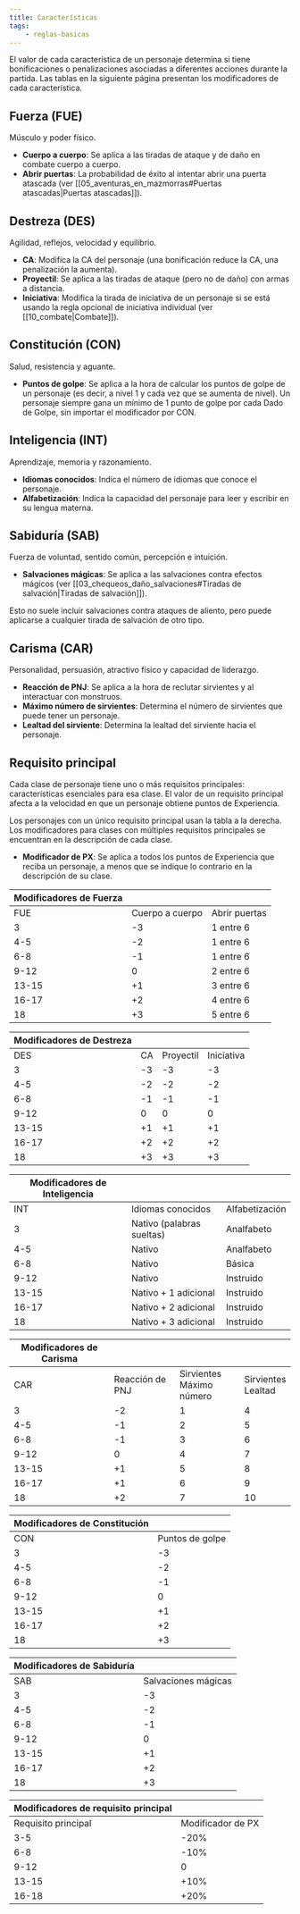 ```yaml
---
title: Características
tags:
    - reglas-basicas
---
```


El valor de cada característica de un personaje determina si tiene bonificaciones o penalizaciones asociadas a diferentes acciones durante la partida. Las tablas en la siguiente página presentan los modificadores de cada característica.

## Fuerza (FUE)
Músculo y poder físico.

- **Cuerpo a cuerpo**: Se aplica a las tiradas de ataque y de daño en combate cuerpo a cuerpo.
- **Abrir puertas**: La probabilidad de éxito al intentar abrir una puerta atascada (ver [[05_aventuras_en_mazmorras#Puertas atascadas|Puertas atascadas]]).

## Destreza (DES)
Agilidad, reflejos, velocidad y equilibrio.

- **CA**: Modifica la CA del personaje (una bonificación reduce la CA, una penalización la aumenta).
- **Proyectil**: Se aplica a las tiradas de ataque (pero no de daño) con armas a distancia.
- **Iniciativa**: Modifica la tirada de iniciativa de un personaje si se está usando la regla opcional de iniciativa individual (ver [[10_combate|Combate]]).

## Constitución (CON)
Salud, resistencia y aguante.

- **Puntos de golpe**: Se aplica a la hora de calcular los puntos de golpe de un personaje (es decir, a nivel 1 y cada vez que se aumenta de nivel). Un personaje siempre gana un mínimo de 1 punto de golpe por cada Dado de Golpe, sin importar el modificador por CON.

## Inteligencia (INT)
Aprendizaje, memoria y razonamiento.

- **Idiomas conocidos**: Indica el número de idiomas que conoce el personaje.
- **Alfabetización**: Indica la capacidad del personaje para leer y escribir en su lengua materna.

## Sabiduría (SAB)
Fuerza de voluntad, sentido común, percepción e intuición.

- **Salvaciones mágicas**: Se aplica a las salvaciones contra efectos mágicos (ver [[03_chequeos_daño_salvaciones#Tiradas de salvación|Tiradas de salvación]]).

Esto no suele incluir salvaciones contra ataques de aliento, pero puede aplicarse a cualquier tirada de salvación de otro tipo.

## Carisma (CAR)
Personalidad, persuasión, atractivo físico y capacidad de liderazgo.

- **Reacción de PNJ**: Se aplica a la hora de reclutar sirvientes y al interactuar con monstruos.
- **Máximo número de sirvientes**: Determina el número de sirvientes que puede tener un personaje.
- **Lealtad del sirviente**: Determina la lealtad del sirviente hacia el personaje.

## Requisito principal
Cada clase de personaje tiene uno o más requisitos principales: características esenciales para esa clase. El valor de un requisito principal afecta a la velocidad en que un personaje obtiene puntos de Experiencia.

Los personajes con un único requisito principal usan la tabla a la derecha. Los modificadores para clases con múltiples requisitos principales se encuentran en la descripción de cada clase.

- **Modificador de PX**: Se aplica a todos los puntos de Experiencia que reciba un personaje, a menos que se indique lo contrario en la descripción de su clase.


| Modificadores de Fuerza             | | |
|-------|-----------------|---------------|
| FUE   | Cuerpo a cuerpo | Abrir puertas |
| 3     | -3              | 1 entre 6     |
| 4-5   | -2              | 1 entre 6     |
| 6-8   | -1              | 1 entre 6     |
| 9-12  | 0               | 2 entre 6     |
| 13-15 | +1              | 3 entre 6     |
| 16-17 | +2              | 4 entre 6     |
| 18    | +3              | 5 entre 6     |

| Modificadores de Destreza     | | | |
|-------|----|-----------|------------|
| DES   | CA | Proyectil | Iniciativa |
| 3     | -3 | -3        | -3         |
| 4-5   | -2 | -2        | -2         |
| 6-8   | -1 | -1        | -1         |
| 9-12  | 0  | 0         | 0          |
| 13-15 | +1 | +1        | +1         |
| 16-17 | +2 | +2        | +2         |
| 18    | +3 | +3        | +3         |

| Modificadores de Inteligencia                  | | |
|-------|---------------------------|----------------|
| INT   | Idiomas conocidos         | Alfabetización |
| 3     | Nativo (palabras sueltas) | Analfabeto     |
| 4-5   | Nativo                    | Analfabeto     |
| 6-8   | Nativo                    | Básica         |
| 9-12  | Nativo                    | Instruido      |
| 13-15 | Nativo + 1 adicional      | Instruido      |
| 16-17 | Nativo + 2 adicional      | Instruido      |
| 18    | Nativo + 3 adicional      | Instruido      |

| Modificadores de Carisma                                                | | | |
|-------|-----------------|-----------------------------|-----------------------|
| CAR   | Reacción de PNJ | Sirvientes<br>Máximo número | Sirvientes<br>Lealtad |
| 3     | -2              | 1                           | 4                     |
| 4-5   | -1              | 2                           | 5                     |
| 6-8   | -1              | 3                           | 6                     |
| 9-12  | 0               | 4                           | 7                     |
| 13-15 | +1              | 5                           | 8                     |
| 16-17 | +1              | 6                           | 9                     |
| 18    | +2              | 7                           | 10                    |

| Modificadores de Constitución | |
|-------|-------------------------|
| CON   | Puntos de golpe         |
| 3     | -3                      |
| 4-5   | -2                      |
| 6-8   | -1                      |
| 9-12  | 0                       |
| 13-15 | +1                      |
| 16-17 | +2                      |
| 18    | +3                      |

| Modificadores de Sabiduría | |
|-------|----------------------|
| SAB   | Salvaciones mágicas  |
| 3     | -3                   |
| 4-5   | -2                   |
| 6-8   | -1                   |
| 9-12  | 0                    |
| 13-15 | +1                   |
| 16-17 | +2                   |
| 18    | +3                   |

| Modificadores de requisito principal  | |
|---------------------|-------------------|
| Requisito principal | Modificador de PX |
| 3-5                 | -20%              |
| 6-8                 | -10%              |
| 9-12                | 0                 |
| 13-15               | +10%              |
| 16-18               | +20%              |

